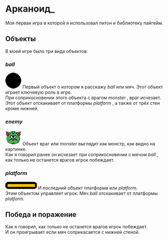 # __Арканоид___
Моя первая игра в которой я использовал питон и библиотеку пайгейм.

## Объекты
В моей игре было три вида объектов:
### _ball_
![ball](ball.png)  Первый объект о котором я расскажу _ball_ или мяч. Этот объект играет ключевую роль в игре.  
При соприкосновении этого объекта с врагом _monster_ , враг исчезает.  
Этот объект отскакивает от платформы _platform_ , а также от трёх стен кроме нижней.  

### _enemy_
![eneny](enemy.png)
Объект враг или _monster_ выглядит как монстр, как видно на картинке.  
Как я говорил ранее он исчезает при соприкосновении с мячом _ball_ ,   
как только не останется врагов игрок побеждает.  

### _platform_
![platform](platform.png)
И последний объект платформа или _platform_.  
Этим объектом управляет игрок. Мяч _ball_ отскакивает от платформы _platform_.

## Победа и поражение
Как я говорил, как только не останется врагов игрок побеждает.  
И он проигрывает если мяч соприкасается с нижней стеной.

